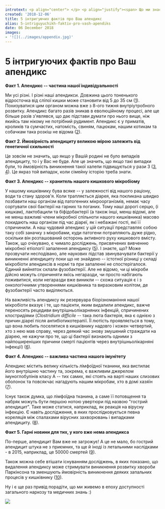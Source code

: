 ```yaml
---
introtext: <p align="center"> </p> <p align="justify"><span> Що ми знаємо про апендикс? Те – що “там десь справа внизу живота може почати боліти і треба то швидко оперувати, щоб не померти від перитоніту”. Переважно на цьому наш інтерес і знання про цей цікавий орган закінчуються. Безумовно, це знання з точки зору збереження нас, як виду, є важливішим за всякі там інші цікавинки. Але те, що ми зараз Вам розповімо про апендикс, теж не змусить Вас нудьгувати. Отож поїхали.</span></p>
created: '2018-12-06'
title: 5 інтригуючих фактів про Ваш апендикс
alias: 5-intriguyuchikh-faktiv-pro-vash-apendiks
date: 06 December 2018
images:
- '![](../images/appendix.jpg)'
---
```


# 5 інтригуючих фактів про Ваш апендикс

**Факт 1. Апендикс -- частина нашої індивідуальності**

Ми усі різні. І різні наші апендикси. Довжина цього тоненького відросточка від сліпої кишки може становити від 5 до 35 см ([1](https://www.ncbi.nlm.nih.gov/pubmed/10685154)). Похизуватися цим органом можна вже з 8-ого тижня внутріутробного розвитку. Апендикс багато разів зникав в еволюційному процесі, але ще більше разів з'являвся, що дає підстави думати про нього вище, ніж якийсь там нікому не потрібний рудимент. Апендикс є у приматів, кроликів та сумчастих, натомість, свиням, пацюкам, нашим котикам та собачкам така розкіш не відома ([2](https://www.ncbi.nlm.nih.gov/pubmed/16388270)).

**Факт 2. Ймовірність апендициту великою мірою залежить від генетичної схильності**

Це зовсім не значить, що якщо у Вашій родині не було випадків апендициту, то і у Вас не буде. Але це значить, що якщо такі випадки були, то ймовірність виникнення такої халепи підвищується у рази 3 ([3](https://www.ncbi.nlm.nih.gov/pubmed/18265855), [4](https://www.ncbi.nlm.nih.gov/pmc/articles/PMC3555584/)). Це якраз той випадок, коли сімейну історію треба знати.

**Факт 3. Апендикс -- хранитель нашого кишкового мікробіому**

У нашому кишківнику бува всяке -- у залежності від нашого раціону, води та стану здоров'я. Коли трапляється діарея, яка покликана швидко позбавити наш організм від патогенних мікроорганізмів, немає часу сортувати свої бактерії на гарних та поганих. Тому наші дорогі серцю, (і кишкам), лактобацили та біфідобактерії (а також інші, менш відомі, але не менш важливі члени мікробної спільноти нашого кишківника) масово покидають наш організм під час діареї, як і небажані гості, які її спричинили. А наш чудовий апендикс у цій ситуації представляє собою таку собі заначку з мікробами, куди патогени потрапляють дуже рідко, оскільки він розташований осторонь активного руху кишкового вмісту. Також, що очікувано, є чимало досліджень, присвячених вивченню мікробної етіології запалення апендиксу ([5](https://www.ncbi.nlm.nih.gov/pubmed/29503124)). І знаєте, що? Може прозвучати несподівано, але наукових підстав звинувачувати бактерії у виникненні апендициту поки що не знайдено -- істотної різниці у складі мікробіоти апендиксів в нормі та при запаленні не спостерігалося. Єдиний вийняток склали фузобактерії. Але не відомо, чи ці мікроби дійсно можуть спричиняти якісь негаразди, чи просто набігають поживитися, коли негаразди вже виникли -- схожа ситуація є і з онкологічними утвореннями кишківника та виразковим колітом, де фузобактерії часто виділяються.

На важливість апендиксу як резервуара біорізноманіння нашої мікробіоти вказує і те, що пацієнти, яким видалили апендикс, важче переносять рецедиви внутрішньолікарняних інфекцій, спричинених клостридіями (*Clostridium difficile* -- така люта бактерія, яка є однією з причин діареї після антибіотикотерапії. Її лютість проявляється в тому, що вона любить поселятися в кишківнику надовго і кожен четвертий, хто з нею мав справу, через деякий час знову змушений страждати на діарею, не кажучи про те, що ці бактерії визнають одними з найпоширеніших причини смерті пацієнтів через внутрішньолікарняні інфекції) ([6](https://www.sciencedirect.com/science/article/pii/S154235651100913X)).

**Факт 4. Апендикс -- важлива частина нашого імунітету**

Апендикс містить велику кількість лімфоїдної тканини, яка вистилає його внутрішню частину та, зокрема, є важливим джерелом імуноглобулінів класу А -- тих самих, які стоять на варті наших слизових оболонок та повсякчас нагадують нашим мікробам, хто в домі хазяїн ([7](https://www.ncbi.nlm.nih.gov/pubmed/29503124)).

Існує також думка, що лімфоїдна тканина, а саме її потовщення та набряк можуть бути першою нотою увертюри під назвою "гострий апендицит". Таке може статися, наприклад, як реакція на вірусну інфекцію. Є навіть дослідження, в яких прослідковується певна кореляція між спалахами вірусних захворювань і випадками апендициту. ([8](https://www.nhs.uk/news/medical-practice/appendicitis-cause-still-a-mystery/)).

**Факт 5. Гарні новини для тих, у кого вже нема апендикса**

По-перше, апендицит Вам вже не загрожує! А це не мало, бо гострий апендицит штука не з приємних, та ще й іноді із летальними наслідками - в 2015, наприклад, це 50000 смертей ([9](https://www.ncbi.nlm.nih.gov/pmc/articles/PMC5388903/)).

Також можна себе втішати існуванням досліджень, в яких показано, що видалення апендиксу може стримувати виникнення розвитку хвороби Паркінсона та зменшують ймовірність виникнення деяких запальних процесів у кишківнику ([10](https://onlinelibrary.wiley.com/doi/abs/10.1002/mds.26311)).

Ну і є ще раз привід порадіти, що ми живемо в епоху доступності загального наркозу та медичних знань :)

![](../images/appendix.jpg)

